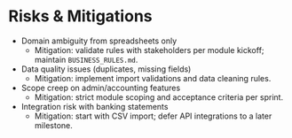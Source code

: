 # Risks & Mitigations

- Domain ambiguity from spreadsheets only
  - Mitigation: validate rules with stakeholders per module kickoff; maintain `BUSINESS_RULES.md`.
- Data quality issues (duplicates, missing fields)
  - Mitigation: implement import validations and data cleaning rules.
- Scope creep on admin/accounting features
  - Mitigation: strict module scoping and acceptance criteria per sprint.
- Integration risk with banking statements
  - Mitigation: start with CSV import; defer API integrations to a later milestone.
